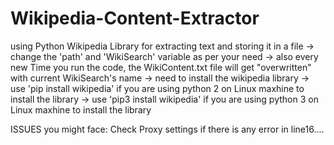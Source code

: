 # Wikipedia-Content-Extractor
using Python Wikipedia Library for extracting text and storing it in a file
-> change the 'path' and 'WikiSearch' variable as per your need
-> also every new Time you run the code, the WikiContent.txt file will get "overwritten" with current WikiSearch's name
-> need to install the wikipedia library
-> use  'pip install wikipedia' if you are using python 2 on Linux maxhine to install the library
-> use  'pip3 install wikipedia' if you are using python 3 on Linux maxhine to install the library

ISSUES you might face:
	Check Proxy settings if there is any error in line16....


